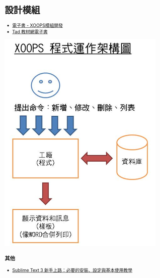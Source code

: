 # 設計模組

* [電子書 - XOOPS模組開發](http://campus-xoops.tn.edu.tw/modules/tad_book3/index.php?op=list_docs&tbsn=4) 
* [Tad 教材網電子書](http://www.tad0616.net/modules/tad_book3/)
 
![](images/XOOPS_structure.jpg)

### 其他
* [Sublime Text 3 新手上路：必要的安裝、設定與基本使用教學](http://blog.miniasp.com/post/2014/01/07/Useful-tool-Sublime-Text-3-Quick-Start.aspx)